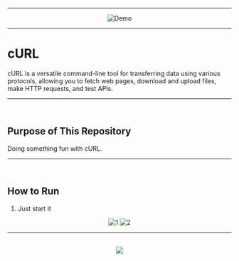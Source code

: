 <hr>
<div align=center>
  
![Demo](https://github.com/user-attachments/assets/446e70c4-be6a-49ac-950e-506a86421309)
</div>
<hr>

# cURL
cURL is a versatile command-line tool for transferring data using various protocols, allowing you to fetch web pages, download and upload files, make HTTP requests, and test APIs.
<hr><br>

## Purpose of This Repository
Doing something fun with cURL.
<hr><br>

## How to Run
1. Just start it
<div align=center>
  
![1](https://github.com/user-attachments/assets/77e66fea-47b4-45ab-afb2-8265f0fdd9b0)
![2](https://github.com/user-attachments/assets/68646dcf-656a-4f4c-b89a-954383fdaf70)
</div>
<hr><br>

<div align="center">
  <a href="https://www.instagram.com/guanshiyin_/">
     <img src="https://capsule-render.vercel.app/api?type=waving&height=200&color=20:72aae3,100:cadbf5&section=footer&reversal=false&textBg=false&fontAlignY=50&descAlign=48&descAlignY=59"/>
  </a>
</div>

